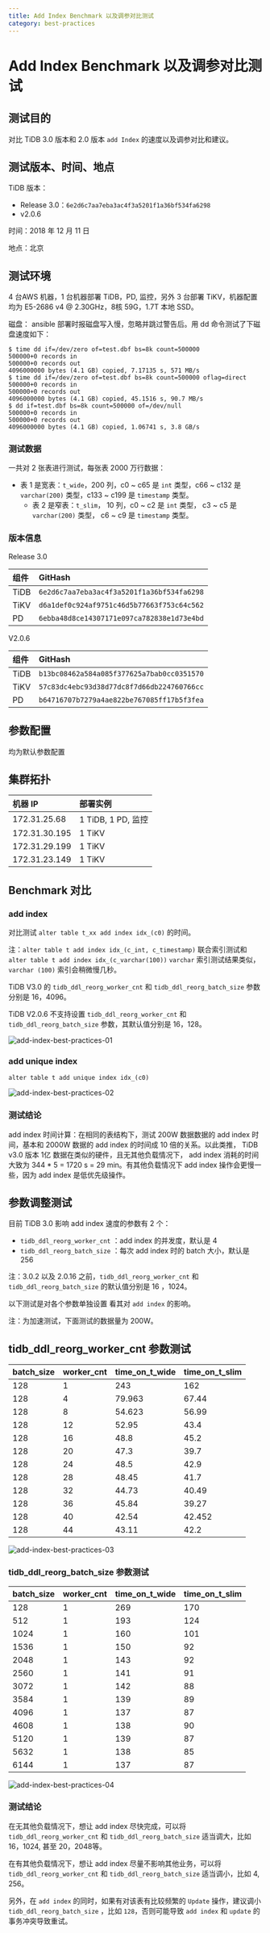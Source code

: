 ```yaml
---
title: Add Index Benchmark 以及调参对比测试
category: best-practices
---
```


# Add Index Benchmark 以及调参对比测试

## 测试目的

对比 TiDB 3.0 版本和 2.0 版本 `add Index` 的速度以及调参对比和建议。

## 测试版本、时间、地点

TiDB 版本：

- Release 3.0：`6e2d6c7aa7eba3ac4f3a5201f1a36bf534fa6298`
- v2.0.6

时间：2018 年 12 月 11 日

地点：北京

## 测试环境

4 台AWS 机器，1 台机器部署 TiDB，PD, 监控，另外 3 台部署 TiKV，机器配置均为  E5-2686 v4 @ 2.30GHz，8核 59G，1.7T  本地 SSD。

磁盘： ansible 部署时报磁盘写入慢，忽略并跳过警告后。用 dd 命令测试了下磁盘速度如下：

```shell
$ time dd if=/dev/zero of=test.dbf bs=8k count=500000
500000+0 records in
500000+0 records out
4096000000 bytes (4.1 GB) copied, 7.17135 s, 571 MB/s
$ time dd if=/dev/zero of=test.dbf bs=8k count=500000 oflag=direct
500000+0 records in
500000+0 records out
4096000000 bytes (4.1 GB) copied, 45.1516 s, 90.7 MB/s
$ dd if=test.dbf bs=8k count=500000 of=/dev/null
500000+0 records in
500000+0 records out
4096000000 bytes (4.1 GB) copied, 1.06741 s, 3.8 GB/s
```

### 测试数据

一共对 2 张表进行测试，每张表 2000 万行数据：

- 表 1 是宽表：`t_wide`，200 列，c0 ~ c65 是 `int` 类型，c66 ~ c132 是 `varchar(200)` 类型，c133 ~ c199 是 `timestamp` 类型。
    - 表 2 是窄表：`t_slim`， 10 列，c0 ~ c2 是 `int` 类型， c3 ~ c5 是 `varchar(200)` 类型， c6 ~ c9 是 `timestamp` 类型。

### 版本信息

Release 3.0

| 组件  |                  GitHash                   |
| :--- | :---------------------------------------- |
| TiDB  | `6e2d6c7aa7eba3ac4f3a5201f1a36bf534fa6298` |
| TiKV  | `d6a1def0c924af9751c46d5b77663f753c64c562` |
|  PD   | `6ebba48d8ce14307171e097ca782838e1d73e4bd` |

V2.0.6

| 组件  |                  GitHash                   |
| :--- | :---------------------------------------- |
| TiDB  | `b13bc08462a584a085f377625a7bab0cc0351570` |
| TiKV  | `57c83dc4ebc93d38d77dc8f7d66db224760766cc` |
|  PD   | `b64716707b7279a4ae822be767085ff17b5f3fea` |

## 参数配置

均为默认参数配置

## 集群拓扑

| 机器 IP       | 部署实例                |
| :------------ | :---------------------- |
| 172.31.25.68  | 1 TiDB,  1 PD, 监控 |
| 172.31.30.195 | 1 TiKV                |
| 172.31.29.199 | 1 TiKV                |
| 172.31.23.149 | 1 TiKV                |

## Benchmark 对比

### add index

对比测试 `alter table t_xx add index idx_(c0)` 的时间。

注：`alter table t add index idx_(c_int, c_timestamp)`  联合索引测试和  `alter table t add index idx_(c_varchar(100))` `varchar` 索引测试结果类似， `varchar (100)` 索引会稍微慢几秒。

TiDB V3.0 的 `tidb_ddl_reorg_worker_cnt` 和 `tidb_ddl_reorg_batch_size` 参数分别是 16，4096。

TiDB V2.0.6 不支持设置 `tidb_ddl_reorg_worker_cnt` 和 `tidb_ddl_reorg_batch_size` 参数，其默认值分别是 16，128。

![add-index-best-practices-01](/media/add-index-best-practices-01.png)

### add unique index

`alter table t add unique index idx_(c0)`

![add-index-best-practices-02](/media/add-index-best-practices-02.png)

### 测试结论

add index 时间计算：在相同的表结构下，测试 200W 数据数据的 add index 时间，基本和 2000W 数据的 add index 的时间成 10 倍的关系。以此类推， TiDB v3.0 版本 1亿 数据在类似的硬件，且无其他负载情况下， add index 消耗的时间大致为 344 * 5 = 1720 s = 29 min。有其他负载情况下 add index 操作会更慢一些，因为 add index 是低优先级操作。

## 参数调整测试

目前 TiDB 3.0 影响 add index 速度的参数有 2 个：

* `tidb_ddl_reorg_worker_cnt` ：add index 的并发度，默认是 4
* `tidb_ddl_reorg_batch_size` ：每次 add index 时的 batch 大小，默认是 256

注：3.0.2 以及 2.0.16 之前，`tidb_ddl_reorg_worker_cnt` 和 `tidb_ddl_reorg_batch_size` 的默认值分别是 16 ，1024。

以下测试是对各个参数单独设置 看其对 `add index` 的影响。

注：为加速测试，下面测试的数据量为 200W。

## tidb_ddl_reorg_worker_cnt 参数测试

| batch_size | worker_cnt | time_on_t_wide | time_on_t_slim |
| :--------- | :--------- | :------------- | :------------- |
| 128        | 1          | 243            | 162            |
| 128        | 4          | 79.963         | 67.44          |
| 128        | 8          | 54.623         | 56.99          |
| 128        | 12         | 52.95          | 43.4           |
| 128        | 16         | 48.8           | 45.2           |
| 128        | 20         | 47.3           | 39.7           |
| 128        | 24         | 48.5           | 42.9           |
| 128        | 28         | 48.45          | 41.7           |
| 128        | 32         | 44.73          | 40.49          |
| 128        | 36         | 45.84          | 39.27          |
| 128        | 40         | 42.54          | 42.452         |
| 128        | 44         | 43.11          | 42.2           |

![add-index-best-practices-03](/media/add-index-best-practices-03.png)

### tidb_ddl_reorg_batch_size 参数测试

| batch_size | worker_cnt | time_on_t_wide | time_on_t_slim |
| :--------- | :--------- | :------------- | :------------- |
| 128        | 1          | 269            | 170            |
| 512        | 1          | 193            | 124            |
| 1024       | 1          | 160            | 101            |
| 1536       | 1          | 150            | 92             |
| 2048       | 1          | 143            | 92             |
| 2560       | 1          | 141            | 91             |
| 3072       | 1          | 142            | 88             |
| 3584       | 1          | 139            | 89             |
| 4096       | 1          | 137            | 87             |
| 4608       | 1          | 138            | 90             |
| 5120       | 1          | 139            | 87             |
| 5632       | 1          | 138            | 85             |
| 6144       | 1          | 137            | 87             |

![add-index-best-practices-04](/media/add-index-best-practices-04.png)

### 测试结论

在无其他负载情况下，想让 add index 尽快完成，可以将 `tidb_ddl_reorg_worker_cnt` 和 `tidb_ddl_reorg_batch_size` 适当调大，比如 16，1024, 甚至 20，2048等。

在有其他负载情况下，想让 add index 尽量不影响其他业务，可以将 `tidb_ddl_reorg_worker_cnt` 和 `tidb_ddl_reorg_batch_size` 适当调小，比如 4, 256。

另外，在 `add index` 的同时，如果有对该表有比较频繁的 `Update` 操作，建议调小 `tidb_ddl_reorg_batch_size` ，比如 `128`，否则可能导致 `add index` 和 `update` 的事务冲突导致重试。
